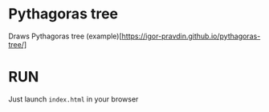 # Pythagoras tree
Draws Pythagoras tree (example)[https://igor-pravdin.github.io/pythagoras-tree/]

# RUN
Just launch `index.html` in your browser
